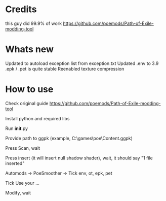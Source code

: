 # Credits

this guy did 99.9% of work
https://github.com/poemods/Path-of-Exile-modding-tool

# Whats new

Updated to autoload exception list from exception.txt
Updated .env to 3.9
.epk / .pet is quite stable
Reenabled texture compression

# How to use

Check original guide https://github.com/poemods/Path-of-Exile-modding-tool

Install python and required libs

Run __init__.py

Provide path to ggpk (example, C:\games\poe\Content.ggpk)

Press Scan, wait

Press insert (it will insert null shadow shader), wait, it should say "1 file inserted"

Automods -> PoeSmoother -> Tick env, ot, epk, pet

Tick Use your ...

Modify, wait
